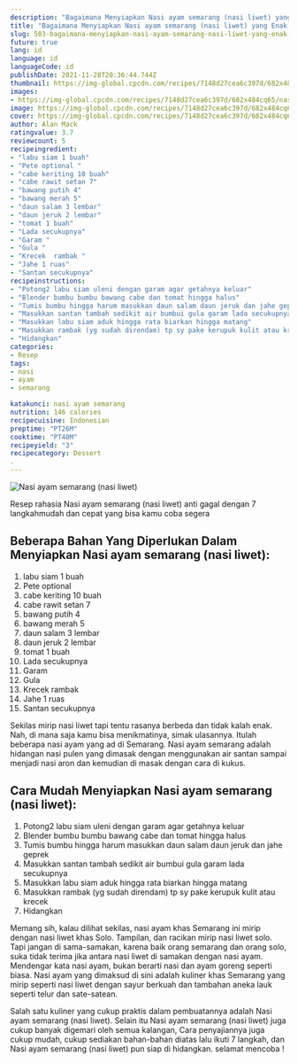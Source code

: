 ```yaml
---
description: "Bagaimana Menyiapkan Nasi ayam semarang (nasi liwet) yang Enak Banget"
title: "Bagaimana Menyiapkan Nasi ayam semarang (nasi liwet) yang Enak Banget"
slug: 503-bagaimana-menyiapkan-nasi-ayam-semarang-nasi-liwet-yang-enak-banget
future: true
lang: id
language: id
languageCode: id
publishDate: 2021-11-28T20:36:44.744Z 
thumbnail: https://img-global.cpcdn.com/recipes/7148d27cea6c397d/682x484cq65/nasi-ayam-semarang-nasi-liwet-foto-resep-utama.png
images:
- https://img-global.cpcdn.com/recipes/7148d27cea6c397d/682x484cq65/nasi-ayam-semarang-nasi-liwet-foto-resep-utama.png
image: https://img-global.cpcdn.com/recipes/7148d27cea6c397d/682x484cq65/nasi-ayam-semarang-nasi-liwet-foto-resep-utama.png
cover: https://img-global.cpcdn.com/recipes/7148d27cea6c397d/682x484cq65/nasi-ayam-semarang-nasi-liwet-foto-resep-utama.png
author: Alan Mack
ratingvalue: 3.7
reviewcount: 5
recipeingredient:
- "labu siam 1 buah"
- "Pete optional "
- "cabe keriting 10 buah"
- "cabe rawit setan 7"
- "bawang putih 4"
- "bawang merah 5"
- "daun salam 3 lembar"
- "daun jeruk 2 lembar"
- "tomat 1 buah"
- "Lada secukupnya"
- "Garam "
- "Gula "
- "Krecek  rambak "
- "Jahe 1 ruas"
- "Santan secukupnya"
recipeinstructions:
- "Potong2 labu siam uleni dengan garam agar getahnya keluar"
- "Blender bumbu bumbu bawang cabe dan tomat hingga halus"
- "Tumis bumbu hingga harum masukkan daun salam daun jeruk dan jahe geprek"
- "Masukkan santan tambah sedikit air bumbui gula garam lada secukupnya"
- "Masukkan labu siam aduk hingga rata biarkan hingga matang"
- "Masukkan rambak (yg sudah direndam) tp sy pake kerupuk kulit atau krecek"
- "Hidangkan"
categories:
- Resep
tags:
- nasi
- ayam
- semarang

katakunci: nasi ayam semarang 
nutrition: 146 calories
recipecuisine: Indonesian
preptime: "PT26M"
cooktime: "PT40M"
recipeyield: "3"
recipecategory: Dessert
. 
---
```



![Nasi ayam semarang (nasi liwet)](https://img-global.cpcdn.com/recipes/7148d27cea6c397d/682x484cq65/nasi-ayam-semarang-nasi-liwet-foto-resep-utama.png)

Resep rahasia Nasi ayam semarang (nasi liwet)  anti gagal dengan 7 langkahmudah dan cepat yang bisa kamu coba segera

<!--inarticleads1-->

## Beberapa Bahan Yang Diperlukan Dalam Menyiapkan Nasi ayam semarang (nasi liwet):

1. labu siam 1 buah
1. Pete optional 
1. cabe keriting 10 buah
1. cabe rawit setan 7
1. bawang putih 4
1. bawang merah 5
1. daun salam 3 lembar
1. daun jeruk 2 lembar
1. tomat 1 buah
1. Lada secukupnya
1. Garam 
1. Gula 
1. Krecek  rambak 
1. Jahe 1 ruas
1. Santan secukupnya

Sekilas mirip nasi liwet tapi tentu rasanya berbeda dan tidak kalah enak. Nah, di mana saja kamu bisa menikmatinya, simak ulasannya. Itulah beberapa nasi ayam yang ad di Semarang. Nasi ayam semarang adalah hidangan nasi pulen yang dimasak dengan menggunakan air santan sampai menjadi nasi aron dan kemudian di masak dengan cara di kukus. 

<!--inarticleads2-->

## Cara Mudah Menyiapkan Nasi ayam semarang (nasi liwet):

1. Potong2 labu siam uleni dengan garam agar getahnya keluar
1. Blender bumbu bumbu bawang cabe dan tomat hingga halus
1. Tumis bumbu hingga harum masukkan daun salam daun jeruk dan jahe geprek
1. Masukkan santan tambah sedikit air bumbui gula garam lada secukupnya
1. Masukkan labu siam aduk hingga rata biarkan hingga matang
1. Masukkan rambak (yg sudah direndam) tp sy pake kerupuk kulit atau krecek
1. Hidangkan


Memang sih, kalau dilihat sekilas, nasi ayam khas Semarang ini mirip dengan nasi liwet khas Solo. Tampilan, dan racikan mirip nasi liwet solo. Tapi jangan di sama-samakan, karena baik orang semarang dan orang solo, suka tidak terima jika antara nasi liwet di samakan dengan nasi ayam. Mendengar kata nasi ayam, bukan berarti nasi dan ayam goreng seperti biasa. Nasi ayam yang dimaksud di sini adalah kuliner khas Semarang yang mirip seperti nasi liwet dengan sayur berkuah dan tambahan aneka lauk seperti telur dan sate-satean. 

Salah satu kuliner yang cukup praktis dalam pembuatannya adalah  Nasi ayam semarang (nasi liwet). Selain itu  Nasi ayam semarang (nasi liwet)  juga cukup banyak digemari oleh semua kalangan, Cara penyajiannya juga cukup mudah, cukup sediakan bahan-bahan diatas lalu ikuti 7 langkah, dan  Nasi ayam semarang (nasi liwet)  pun siap di hidangkan. selamat mencoba !
